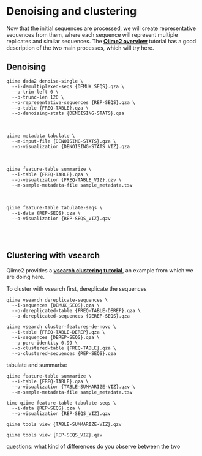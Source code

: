 # Denoising and clustering

Now that the initial sequences are processed, we will create representative sequences from them, where each sequence will represent multiple replicates and similar sequences. The [**Qiime2 overview**](https://docs.qiime2.org/2019.10/tutorials/overview/#denoising-and-clustering) tutorial has a good description of the two main processes, which will try here. 

## Denoising

```
qiime dada2 denoise-single \
  --i-demultiplexed-seqs {DEMUX_SEQS}.qza \
  --p-trim-left 0 \
  --p-trunc-len 120 \
  --o-representative-sequences {REP-SEQS}.qza \
  --o-table {FREQ-TABLE}.qza \
  --o-denoising-stats {DENOISING-STATS}.qza
```

<br>

```
qiime metadata tabulate \
  --m-input-file {DENOISING-STATS}.qza \
  --o-visualization {DENOISING-STATS_VIZ}.qza
```

<br>

```
qiime feature-table summarize \
  --i-table {FREQ-TABLE}.qza \
  --o-visualization {FREQ-TABLE_VIZ}.qzv \
  --m-sample-metadata-file sample_metadata.tsv
```

<br>

```
qiime feature-table tabulate-seqs \
  --i-data {REP-SEQS}.qza \
  --o-visualization {REP-SEQS_VIZ}.qzv
```

<br><br>

## Clustering with vsearch

Qiime2 provides a [**vsearch clustering tutorial**](https://docs.qiime2.org/2019.10/tutorials/otu-clustering/), an example from which we are doing here.

To cluster with vsearch first, dereplicate the sequences

```
qiime vsearch dereplicate-sequences \
  --i-sequences {DEMUX_SEQS}.qza \
  --o-dereplicated-table {FREQ-TABLE-DEREP}.qza \
  --o-dereplicated-sequences {DEREP-SEQS}.qza
```

```
qiime vsearch cluster-features-de-novo \
  --i-table {FREQ-TABLE-DEREP}.qza \
  --i-sequences {DEREP-SEQS}.qza \
  --p-perc-identity 0.99 \
  --o-clustered-table {FREQ-TABLE}.qza \
  --o-clustered-sequences {REP-SEQS}.qza
```

tabulate and summarise

```
qiime feature-table summarize \
  --i-table {FREQ-TABLE}.qza \
  --o-visualization {TABLE-SUMMARIZE-VIZ}.qzv \
  --m-sample-metadata-file sample_metadata.tsv
```

```
time qiime feature-table tabulate-seqs \
  --i-data {REP-SEQS}.qza \
  --o-visualization {REP-SEQS_VIZ}.qzv
```


```
qiime tools view {TABLE-SUMMARIZE-VIZ}.qzv
```

```
qiime tools view {REP-SEQS_VIZ}.qzv
```

questions: what kind of differences do you observe between the two 



